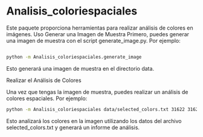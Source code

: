 # Analisis_coloriespaciales

Este paquete proporciona herramientas para realizar análisis de colores en imágenes.
Uso
Generar una Imagen de Muestra
Primero, puedes generar una imagen de muestra con el script generate_image.py. Por ejemplo:

```bash

python -m Analisis_coloriespaciales.generate_image
```

Esto generará una imagen de muestra en el directorio data.

Realizar el Análisis de Colores

Una vez que tengas la imagen de muestra, puedes realizar un análisis de colores espaciales. Por ejemplo:
```bash
python -m Analisis_coloriespaciales data/selected_colors.txt 31622 31622
```
Esto analizará los colores en la imagen utilizando los datos del archivo selected_colors.txt y generará un informe de análisis.